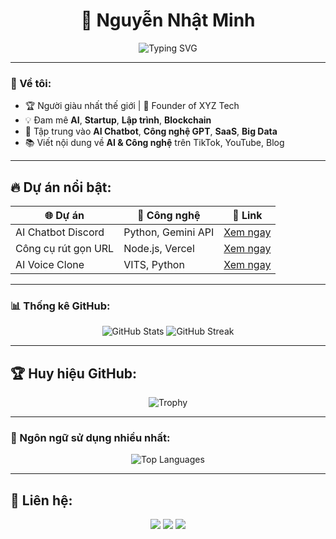 <h1 align="center">👑 Nguyễn Nhật Minh</h1>
<p align="center">
  <img src="https://readme-typing-svg.demolab.com?font=Fira+Code&size=22&pause=1000&color=F70000&center=true&vCenter=true&width=435&lines=%F0%9F%92%B0+Ng%C6%B0%E1%BB%9Di+gi%C3%A0u+nh%E1%BA%A5t+th%E1%BA%BF+gi%E1%BB%9Bi+;🚀+Tech+Founder+%26+Innovator+;🔥+Ch%C3%BAa+t%E1%BB%83+AI+OpenSource" alt="Typing SVG" />
</p>

---

### 🌟 Về tôi:
- 🏆 Người giàu nhất thế giới | 🚀 Founder of XYZ Tech  
- 💡 Đam mê **AI**, **Startup**, **Lập trình**, **Blockchain**  
- 🎯 Tập trung vào **AI Chatbot**, **Công nghệ GPT**, **SaaS**, **Big Data**  
- 📚 Viết nội dung về **AI & Công nghệ** trên TikTok, YouTube, Blog  

---

## 🔥 Dự án nổi bật:
| 🌐 Dự án | 🚀 Công nghệ | 📌 Link |
|----------|------------|---------|
| AI Chatbot Discord | Python, Gemini API | [Xem ngay](https://github.com/username/discord-ai-bot) |
| Công cụ rút gọn URL | Node.js, Vercel | [Xem ngay](https://github.com/username/url-shortener) |
| AI Voice Clone | VITS, Python | [Xem ngay](https://github.com/username/ai-voice-clone) |

---

### 📊 Thống kê GitHub:
<p align="center">
  <img src="https://github-readme-stats.vercel.app/api?username=username&show_icons=true&theme=radical" alt="GitHub Stats">
  <img src="https://github-readme-streak-stats.herokuapp.com/?user=username&theme=dark" alt="GitHub Streak">
</p>

---

## 🏆 Huy hiệu GitHub:
<p align="center">
  <img src="https://github-profile-trophy.vercel.app/?username=username&theme=onedark" alt="Trophy">
</p>

---

### 🌟 Ngôn ngữ sử dụng nhiều nhất:
<p align="center">
  <img src="https://github-readme-stats.vercel.app/api/top-langs/?username=username&layout=compact&theme=radical" alt="Top Languages">
</p>

---

## 🔗 Liên hệ:
<p align="center">
  <a href="https://facebook.com/" target="_blank"><img src="https://img.shields.io/badge/Facebook-1877F2?style=for-the-badge&logo=facebook&logoColor=white"></a>
  <a href="https://linkedin.com/" target="_blank"><img src="https://img.shields.io/badge/LinkedIn-0A66C2?style=for-the-badge&logo=linkedin&logoColor=white"></a>
  <a href="https://youtube.com/" target="_blank"><img src="https://img.shields.io/badge/YouTube-FF0000?style=for-the-badge&logo=youtube&logoColor=white"></a>
</p>
